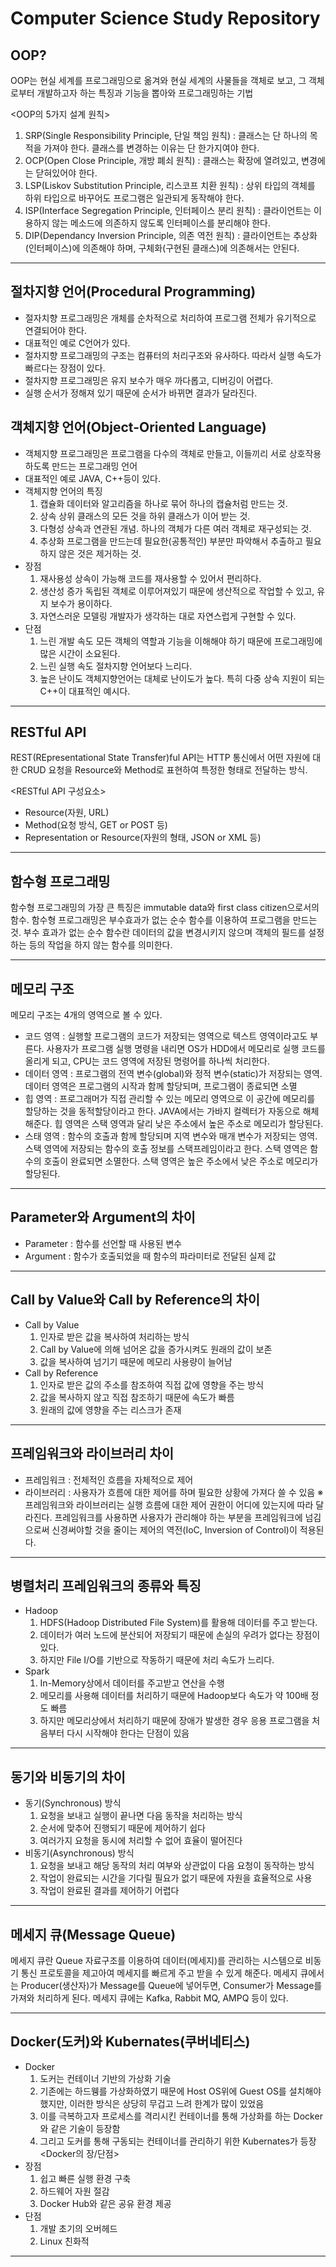 # Computer Science Study Repository

## OOP?
OOP는 현실 세계를 프로그래밍으로 옮겨와 현실 세계의 사물들을 객체로 보고, 그 객체로부터 개발하고자 하는 특징과 기능을 뽑아와 프로그래밍하는 기법

<OOP의 5가지 설계 원칙>
1. SRP(Single Responsibility Principle, 단일 책임 원칙) : 클래스는 단 하나의 목적을 가져야 한다. 클래스를 변경하는 이유는 단 한가지여야 한다.
2. OCP(Open Close Principle, 개방 폐쇠 원칙) : 클래스는 확장에 열려있고, 변경에는 닫혀있어야 한다.
3. LSP(Liskov Substitution Principle, 리스코프 치환 원칙) : 상위 타입의 객체를 하위 타입으로 바꾸어도 프로그램은 일관되게 동작해야 한다.
4. ISP(Interface Segregation Principle, 인터페이스 분리 원칙) : 클라이언트는 이용하지 않는 메소드에 의존하지 않도록 인터페이스를 분리해야 한다.
5. DIP(Dependancy Inversion Principle, 의존 역전 원칙) : 클라이언트는 추상화(인터페이스)에 의존해야 하며, 구체화(구현된 클래스)에 의존해서는 안된다.
<hr>

## 절차지향 언어(Procedural Programming)
 - 절자치향 프로그래밍은 개체를 순차적으로 처리하여 프로그램 전체가 유기적으로 연결되어야 한다.
 - 대표적인 예로 C언어가 있다.
 - 절차지향 프로그래밍의 구조는 컴퓨터의 처리구조와 유사하다. 따라서 실행 속도가 빠르다는 장점이 있다.
 - 절차지향 프로그래밍은 유지 보수가 매우 까다롭고, 디버깅이 어렵다.
 - 실행 순서가 정해져 있기 때문에 순서가 바뀌면 결과가 달라진다.

## 객체지향 언어(Object-Oriented Language)
 - 객체지향 프로그래밍은 프로그램을 다수의 객체로 만들고, 이들끼리 서로 상호작용하도록 만드는 프로그래밍 언어
 - 대표적인 예로 JAVA, C++등이 있다.
 - 객체지향 언어의 특징
    1. 캡슐화
        데이터와 알고리즘을 하나로 묶어 하나의 캡슐처럼 만드는 것.
    2. 상속
        상위 클래스의 모든 것을 하위 클래스가 이어 받는 것.
    3. 다형성
        상속과 연관된 개념. 하나의 객체가 다른 여러 객체로 재구성되는 것.
    4. 추상화
        프로그램을 만드는데 필요한(공통적인) 부분만 파악해서 추출하고 필요하지 않은 것은 제거하는 것.
 - 장점
    1. 재사용성
        상속이 가능해 코드를 재사용할 수 있어서 편리하다.
    2. 생산성 증가
        독립된 객체로 이루어져있기 때문에 생산적으로 작업할 수 있고, 유지 보수가 용이하다.
    3. 자연스러운 모델링
        개발자가 생각하는 대로 자연스럽게 구현할 수 있다.
 - 단점
    1. 느린 개발 속도
        모든 객체의 역할과 기능을 이해해야 하기 때문에 프로그래밍에 많은 시간이 소요된다.
    2. 느린 실행 속도
        절차지향 언어보다 느리다.
    3. 높은 난이도
        객체지향언어는 대체로 난이도가 높다. 특히 다중 상속 지원이 되는 C++이 대표적인 예시다.
<hr>

## RESTful API
REST(REpresentational State Transfer)ful API는 HTTP 통신에서 어떤 자원에 대한 CRUD 요청을 Resource와 Method로 표현하여 특정한 형태로 전달하는 방식.

<RESTful API 구성요소>
 - Resource(자원, URL)
 - Method(요청 방식, GET or POST 등)
 - Representation or Resource(자원의 형태, JSON or XML 등)
<hr>

## 함수형 프로그래밍
함수형 프로그래밍의 가장 큰 특징은 immutable data와 first class citizen으로서의 함수.
함수형 프로그래밍은 부수효과가 없는 순수 함수를 이용하여 프로그램을 만드는 것.
부수 효과가 없는 순수 함수란 데이터의 값을 변경시키지 않으며 객체의 필드를 설정하는 등의 작업을 하지 않는 함수를 의미한다.
<hr>

## 메모리 구조
메모리 구조는 4개의 영역으로 볼 수 있다.
 - 코드 영역 : 실행할 프로그램의 코드가 저장되는 영역으로 텍스트 영역이라고도 부른다. 사용자가 프로그램 실행 명령을 내리면 OS가 HDD에서 메모리로 실행 코드를 올리게 되고, CPU는 코드 영역에 저장된 명령어를 하나씩 처리한다.
 - 데이터 영역 : 프로그램의 전역 변수(global)와 정적 변수(static)가 저장되는 영역. 데이터 영역은 프로그램의 시작과 함께 할당되며, 프로그램이 종료되면 소멸
 - 힙 영역 : 프로그래머가 직접 관리할 수 있는 메모리 영역으로 이 공간에 메모리를 할당하는 것을 동적할당이라고 한다. JAVA에서는 가바지 컬렉터가 자동으로 해체해준다. 힙 영역은 스택 영역과 달리 낮은 주소에서 높은 주소로 메모리가 할당된다.
 - 스태 영역 : 함수의 호출과 함께 할당되며 지역 변수와 매개 변수가 저장되는 영역. 스택 영역에 저장되는 함수의 호출 정보를 스택프레임이라고 한다. 스택 영역은 함수의 호출이 완료되면 소멸한다. 스택 영역은 높은 주소에서 낮은 주소로 메모리가 할당된다.
<hr>

## Parameter와 Argument의 차이
 - Parameter : 함수를 선언할 때 사용된 변수
 - Argument : 함수가 호출되었을 때 함수의 파라미터로 전달된 실제 값
<hr>

## Call by Value와 Call by Reference의 차이
 - Call by Value
    1. 인자로 받은 값을 복사하여 처리하는 방식
    2. Call by Value에 의해 넘어온 값을 증가시켜도 원래의 값이 보존
    3. 값을 복사하여 넘기기 때문에 메모리 사용량이 늘어남
 - Call by Reference
    1. 인자로 받은 값의 주소를 참조하여 직접 값에 영향을 주는 방식
    2. 값을 복사하지 않고 직접 참조하기 때문에 속도가 빠름
    3. 원래의 값에 영향을 주는 리스크가 존재
<hr>

## 프레임워크와 라이브러리 차이
 - 프레임워크 : 전체적인 흐름을 자체적으로 제어
 - 라이브러리 : 사용자가 흐름에 대한 제어를 하며 필요한 상황에 가져다 쓸 수 있음
※ 프레임워크와 라이브러리는 실행 흐름에 대한 제어 권한이 어디에 있는지에 따라 달라진다. 프레임워크를 사용하면 사용자가 관리해야 하는 부분을 프레임워크에 넘김으로써 신경써야할 것을 줄이는 제어의 역전(IoC, Inversion of Control)이 적용된다.
<hr>

## 병렬처리 프레임워크의 종류와 특징
 - Hadoop
    1. HDFS(Hadoop Distributed File System)를 활용해 데이터를 주고 받는다.
    2. 데이터가 여러 노드에 분산되어 저장되기 때문에 손실의 우려가 없다는 장점이 있다.
    3. 하지만 File I/O를 기반으로 작동하기 때문에 처리 속도가 느리다.
 - Spark
    1. In-Memory상에서 데이터를 주고받고 연산을 수행
    2. 메모리를 사용해 데이터를 처리하기 때문에 Hadoop보다 속도가 약 100배 정도 빠름
    3. 하지만 메모리상에서 처리하기 때문에 장애가 발생한 경우 응용 프로그램을 처음부터 다시 시작해야 한다는 단점이 있음
<hr>

## 동기와 비동기의 차이
 - 동기(Synchronous) 방식
    1. 요청을 보내고 실행이 끝나면 다음 동작을 처리하는 방식
    2. 순서에 맞추어 진행되기 때문에 제어하기 쉽다
    3. 여러가지 요청을 동시에 처리할 수 없어 효율이 떨어진다
 - 비동기(Asynchronous) 방식
    1. 요청을 보내고 해당 동작의 처리 여부와 상관없이 다음 요청이 동작하는 방식
    2. 작업이 완료되는 시간을 기다릴 필요가 없기 때문에 자원을 효율적으로 사용
    3. 작업이 완료된 결과를 제어하기 어렵다
<hr>

## 메세지 큐(Message Queue)
메세지 큐란 Queue 자료구조를 이용하여 데이터(메세지)를 관리하는 시스템으로 비동기 통신 프로토콜을 제고아여 메세지를 빠르게 주고 받을 수 있게 해준다. 메세지 큐에서는 Producer(생산자)가 Message를 Queue에 넣어두면, Consumer가 Message를 가져와 처리하게 된다. 메세지 큐에는 Kafka, Rabbit MQ, AMPQ 등이 있다.
<hr>

## Docker(도커)와 Kubernates(쿠버네티스)
 - Docker
    1. 도커는 컨테이너 기반의 가상화 기술
    2. 기존에는 하드웽를 가상화하였기 때문에 Host OS위에 Guest OS를 설치해야 했지만, 이러한 방식은 상당히 무겁고 느려 한계가 많이 있었음
    3. 이를 극복하고자 프로세스를 격리시킨 컨테이너를 통해 가상화를 하는 Docker와 같은 기술이 등장함
    4. 그리고 도커를 통해 구동되는 컨테이너를 관리하기 위한 Kubernates가 등장
<Docker의 장/단점>
 - 장점
    1. 쉽고 빠른 실행 환경 구축
    2. 하드웨어 자원 절감
    3. Docker Hub와 같은 공유 환경 제공
 - 단점
    1. 개발 초기의 오버헤드
    2. Linux 친화적
<hr>

